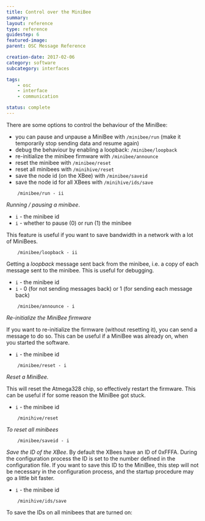 ```yaml
---
title: Control over the MiniBee
summary:
layout: reference
type: reference
guidestep: 6
featured-image:
parent: OSC Message Reference

creation-date: 2017-02-06
category: software
subcategory: interfaces

tags:
    - osc
    - interface
    - communication

status: complete
---
```


There are some options to control the behaviour of the MiniBee:

* you can pause and unpause a MiniBee with `/minibee/run` (make it temporarily stop sending data and resume again)
* debug the behaviour by enabling a loopback: `/minibee/loopback`
* re-initialize the minibee firmware with `/minibee/announce`
* reset the minibee with `/minibee/reset`
* reset all minibees with `/minihive/reset`
* save the node id (on the XBee) with `/minibee/saveid`
* save the node id for all XBees with `/minihive/ids/save`




```
    /minibee/run - ii
```
*Running / pausing a minibee*.

* `i` - the minibee id
* `i` - whether to pause (0) or run (1) the minibee

This feature is useful if you want to save bandwidth in a network with a lot of MiniBees.

```
    /minibee/loopback - ii
```

Getting a *loopback* message sent back from the minibee, i.e. a copy of each message sent to the minibee. This is useful for debugging.


* `i` - the minibee id
* `i` - 0 (for not sending messages back) or 1 (for sending each message back)

```
    /minibee/announce - i
```

*Re-initialize the MiniBee firmware*

If you want to re-initialize the firmware (without resetting it), you can send a message to do so. This can be useful if a MiniBee was already on, when you started the software.

* `i` - the minibee id


```
    /minibee/reset - i
```

*Reset a MiniBee.*

This will reset the Atmega328 chip, so effectively restart the firmware. This can be useful if for some reason the MiniBee got stuck.


* `i` - the minibee id


```
    /minihive/reset
```
*To reset all minibees*


```
    /minibee/saveid - i
```

*Save the ID of the XBee*. By default the XBees have an ID of 0xFFFA. During the configuration process the ID is set to the number defined in the configuration file. If you want to save this ID to the MiniBee, this step will not be necessary in the configuration process, and the startup procedure may go a little bit faster.

* `i` - the minibee id

```
    /minihive/ids/save
```

To save the IDs on all minibees that are turned on:
